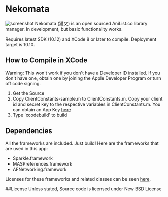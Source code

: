 # Nekomata
![screenshot](http://i.imgur.com/tKeYxJ4.png)
Nekomata (猫又) is an open sourced AniList.co library manager.  In development, but basic functionality works.

Requires latest SDK (10.12) and XCode 8 or later to compile. Deployment target is 10.10.

## How to Compile in XCode
Warning: This won't work if you don't have a Developer ID installed. If you don't have one, obtain one by joining the Apple Developer Program or turn off code signing.

1. Get the Source
2. Copy ClientConstants-sample.m to ClientConstants.m. Copy your client id and secret key to the respective variables in ClientConstants.m. You can obtain an App Key [here](https://anilist.co/settings/developer/client/)
3. Type 'xcodebuild' to build

## Dependencies
All the frameworks are included. Just build! Here are the frameworks that are used in this app:

* Sparkle.framework
* MASPreferences.framework
* AFNetworking.framework
 
Licenses for these frameworks and related classes can be seen [here](https://github.com/Atelier-Shiori/Nekomata/wiki/Credits).

##License
Unless stated, Source code is licensed under New BSD License
